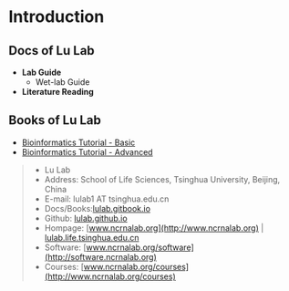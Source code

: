 # Introduction

## Docs of Lu Lab

* **Lab Guide**
  * Wet-lab Guide
* **Literature Reading**

## Books of Lu Lab

* [Bioinformatics Tutorial - Basic](https://lulab2.gitbook.io)
* [Bioinformatics Tutorial - Advanced](https://lulab1.gitbook.io)





> * Lu Lab
> * Address:   School of Life Sciences, Tsinghua University, Beijing, China
> * E-mail:    lulab1 AT tsinghua.edu.cn
> * Docs/Books:[lulab.gitbook.io](http://lulab.gitbook.io)
> * Github:    [lulab.github.io](http://lulab.github.io)
> * Hompage:   [www.ncrnalab.org](http://www.ncrnalab.org) \| [lulab.life.tsinghua.edu.cn](http://lulab.life.tsinghua.edu.cn)
> * Software:  [www.ncrnalab.org/software](http://software.ncrnalab.org)
> * Courses:  [www.ncrnalab.org/courses](http://www.ncrnalab.org/courses)



